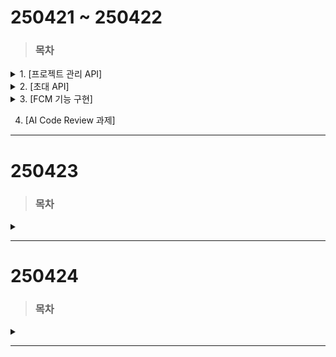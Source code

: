 # 250421 ~ 250422

> ### 목차

<details>
<summary>1. [프로젝트 관리 API]</summary>
<div>

### 1. 프로젝트 관리 API

- 프로젝트 관리 API 설계
  - 프로젝트 생성
  - 프로젝트 목록 조회
  - 프로젝트 단건 조회
  - 프로젝트 삭제

</div>
</details>

<details>
<summary>2. [초대 API]</summary>
<div>

### 2. 초대 API

- 프로젝트 초대 API 설계
  - 프로젝트 초대 생성
  - 초대 수락
  - 초대 거절
  - 내가 받은 초대 조회

</div>
</details>

<details>
<summary>3. [FCM 기능 구현]</summary>
<div>

### 3. FCM 알림 API

- FCM을 활용한 알림 API 설계
  - FCM 토큰 등록
  - FCM 토큰 삭제
  - 초대 기능에 "알림" 추가

</div>
</details>

4. [AI Code Review 과제]

---

# 250423

> ### 목차

<details>
<summary></summary>
</details>

---

# 250424

> ### 목차

<details>
<summary></summary>
</details>

---

